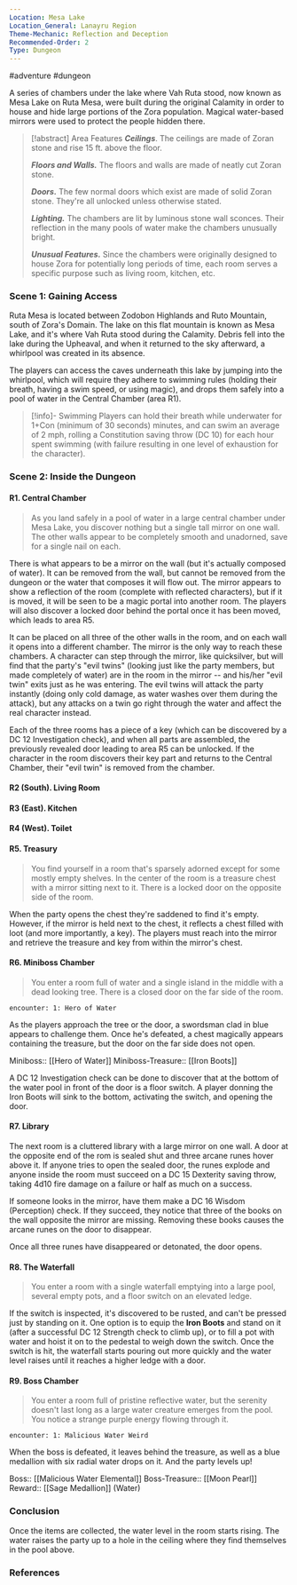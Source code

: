 ```yaml
---
Location: Mesa Lake
Location_General: Lanayru Region
Theme-Mechanic: Reflection and Deception
Recommended-Order: 2
Type: Dungeon
---
```


 #adventure #dungeon 

A series of chambers under the lake where Vah Ruta stood, now known as Mesa Lake on Ruta Mesa, were built during the original Calamity in order to house and hide large portions of the Zora population. Magical water-based mirrors were used to protect the people hidden there.

>[!abstract] Area Features
 > ***Ceilings***. The ceilings are made of Zoran stone and rise 15 ft. above the floor.
 > 
 > ***Floors and Walls.*** The floors and walls are made of neatly cut Zoran stone.
 > 
 > ***Doors.*** The few normal doors which exist are made of solid Zoran stone. They're all unlocked unless otherwise stated.
 > 
 > ***Lighting.*** The chambers are lit by luminous stone wall sconces. Their reflection in the many pools of water make the chambers unusually bright.
 > 
 > ***Unusual Features.*** Since the chambers were originally designed to house Zora for potentially long periods of time, each room serves a specific purpose such as living room, kitchen, etc.

### Scene 1: Gaining Access

Ruta Mesa is located between Zodobon Highlands and Ruto Mountain, south of Zora's Domain. The lake on this flat mountain is known as Mesa Lake, and it's where Vah Ruta stood during the Calamity. Debris fell into the lake during the Upheaval, and when it returned to the sky afterward, a whirlpool was created in its absence.

The players can access the caves underneath this lake by jumping into the whirlpool, which will require they adhere to swimming rules (holding their breath, having a swim speed, or using magic), and drops them safely into a pool of water in the Central Chamber (area R1).

>[!info]- Swimming
> Players can hold their breath while underwater for 1+Con (minimum of 30 seconds) minutes, and can swim an average of 2 mph, rolling a Constitution saving throw (DC 10) for each hour spent swimming (with failure resulting in one level of exhaustion for the character).

### Scene 2: Inside the Dungeon

#### R1. Central Chamber

>As you land safely in a pool of water in a large central chamber under Mesa Lake, you discover nothing but a single tall mirror on one wall. The other walls appear to be completely smooth and unadorned, save for a single nail on each.

There is what appears to be a mirror on the wall (but it's actually composed of water). It can be removed from the wall, but cannot be removed from the dungeon or the water that composes it will flow out. The mirror appears to show a reflection of the room (complete with reflected characters), but if it is moved, it will be seen to be a magic portal into another room. The players will also discover a locked door behind the portal once it has been moved, which leads to area R5.

It can be placed on all three of the other walls in the room, and on each wall it opens into a different chamber. The mirror is the only way to reach these chambers. A character can step through the mirror, like quicksilver, but will find that the party's "evil twins" (looking just like the party members, but made completely of water) are in the room in the mirror -- and his/her "evil twin" exits just as he was entering. The evil twins will attack the party instantly (doing only cold damage, as water washes over them during the attack), but any attacks on a twin go right through the water and affect the real character instead.

Each of the three rooms has a piece of a key (which can be discovered by a DC 12 Investigation check), and when all parts are assembled, the previously revealed door leading to area R5 can be unlocked. If the character in the room discovers their key part and returns to the Central Chamber, their "evil twin" is removed from the chamber.

#### R2 (South). Living Room

#### R3 (East). Kitchen

#### R4 (West). Toilet

#### R5. Treasury

>You find yourself in a room that's sparsely adorned except for some mostly empty shelves. In the center of the room is a treasure chest with a mirror sitting next to it. There is a locked door on the opposite side of the room.

When the party opens the chest they're saddened to find it's empty. However, if the mirror is held next to the chest, it reflects a chest filled with loot (and more importantly, a key). The players must reach into the mirror and retrieve the treasure and key from within the mirror's chest.

#### R6. Miniboss Chamber

>You enter a room full of water and a single island in the middle with a dead looking tree. There is a closed door on the far side of the room.

`encounter: 1: Hero of Water`

As the players approach the tree or the door, a swordsman clad in blue appears to challenge them. Once he's defeated, a chest magically appears containing the treasure, but the door on the far side does not open.

Miniboss:: [[Hero of Water]]
Miniboss-Treasure:: [[Iron Boots]]

A DC 12 Investigation check can be done to discover that at the bottom of the water pool in front of the door is a floor switch. A player donning the Iron Boots will sink to the bottom, activating the switch, and opening the door.

#### R7. Library

The next room is a cluttered library with a large mirror on one wall. A door at the opposite end of the rom is sealed shut and three arcane runes hover above it. If anyone tries to open the sealed door, the runes explode and anyone inside the room must succeed on a DC 15 Dexterity saving throw, taking 4d10 fire damage on a failure or half as much on a success.

If someone looks in the mirror, have them make a DC 16 Wisdom (Perception) check. If they succeed, they notice that three of the books on the wall opposite the mirror are missing. Removing these books causes the arcane runes on the door to disappear.

Once all three runes have disappeared or detonated, the door opens.

#### R8. The Waterfall

>You enter a room with a single waterfall emptying into a large pool, several empty pots, and a floor switch on an elevated ledge.

If the switch is inspected, it's discovered to be rusted, and can't be pressed just by standing on it. One option is to equip the **Iron Boots** and stand on it (after a successful DC 12 Strength check to climb up), or to fill a pot with water and hoist it on to the pedestal to weigh down the switch. Once the switch is hit, the waterfall starts pouring out more quickly and the water level raises until it reaches a higher ledge with a door.

#### R9. Boss Chamber

>You enter a room full of pristine reflective water, but the serenity doesn't last long as a large water creature emerges from the pool. You notice a strange purple energy flowing through it.

`encounter: 1: Malicious Water Weird`

When the boss is defeated, it leaves behind the treasure, as well as a blue medallion with six radial water drops on it. And the party levels up!

Boss:: [[Malicious Water Elemental]]
Boss-Treasure:: [[Moon Pearl]]
Reward:: [[Sage Medallion]] (Water)

### Conclusion

Once the items are collected, the water level in the room starts rising. The water raises the party up to a hole in the ceiling where they find themselves in the pool above.

### References
